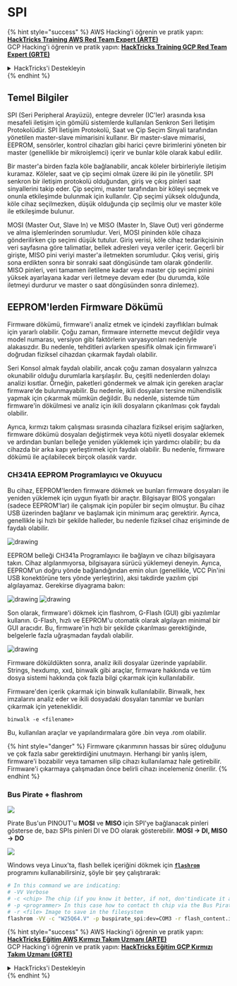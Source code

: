 # SPI

{% hint style="success" %}
AWS Hacking'i öğrenin ve pratik yapın:<img src="/.gitbook/assets/arte.png" alt="" data-size="line">[**HackTricks Training AWS Red Team Expert (ARTE)**](https://training.hacktricks.xyz/courses/arte)<img src="/.gitbook/assets/arte.png" alt="" data-size="line">\
GCP Hacking'i öğrenin ve pratik yapın: <img src="/.gitbook/assets/grte.png" alt="" data-size="line">[**HackTricks Training GCP Red Team Expert (GRTE)**<img src="/.gitbook/assets/grte.png" alt="" data-size="line">](https://training.hacktricks.xyz/courses/grte)

<details>

<summary>HackTricks'i Destekleyin</summary>

* [**abonelik planlarını**](https://github.com/sponsors/carlospolop) kontrol edin!
* **Bize katılın** 💬 [**Discord grubuna**](https://discord.gg/hRep4RUj7f) veya [**telegram grubuna**](https://t.me/peass) veya **bizi** **Twitter'da** 🐦 [**@hacktricks\_live**](https://twitter.com/hacktricks\_live)** takip edin.**
* **Hacking ipuçlarını paylaşmak için** [**HackTricks**](https://github.com/carlospolop/hacktricks) ve [**HackTricks Cloud**](https://github.com/carlospolop/hacktricks-cloud) github reposuna PR gönderin.

</details>
{% endhint %}

## Temel Bilgiler

SPI (Seri Peripheral Arayüzü), entegre devreler (IC'ler) arasında kısa mesafeli iletişim için gömülü sistemlerde kullanılan Senkron Seri İletişim Protokolüdür. SPI İletişim Protokolü, Saat ve Çip Seçim Sinyali tarafından yönetilen master-slave mimarisini kullanır. Bir master-slave mimarisi, EEPROM, sensörler, kontrol cihazları gibi harici çevre birimlerini yöneten bir master (genellikle bir mikroişlemci) içerir ve bunlar köle olarak kabul edilir.

Bir master'a birden fazla köle bağlanabilir, ancak köleler birbirleriyle iletişim kuramaz. Köleler, saat ve çip seçimi olmak üzere iki pin ile yönetilir. SPI senkron bir iletişim protokolü olduğundan, giriş ve çıkış pinleri saat sinyallerini takip eder. Çip seçimi, master tarafından bir köleyi seçmek ve onunla etkileşimde bulunmak için kullanılır. Çip seçimi yüksek olduğunda, köle cihaz seçilmezken, düşük olduğunda çip seçilmiş olur ve master köle ile etkileşimde bulunur.

MOSI (Master Out, Slave In) ve MISO (Master In, Slave Out) veri gönderme ve alma işlemlerinden sorumludur. Veri, MOSI pininden köle cihaza gönderilirken çip seçimi düşük tutulur. Giriş verisi, köle cihaz tedarikçisinin veri sayfasına göre talimatlar, bellek adresleri veya veriler içerir. Geçerli bir girişte, MISO pini veriyi master'a iletmekten sorumludur. Çıkış verisi, giriş sona erdikten sonra bir sonraki saat döngüsünde tam olarak gönderilir. MISO pinleri, veri tamamen iletilene kadar veya master çip seçimi pinini yüksek ayarlayana kadar veri iletmeye devam eder (bu durumda, köle iletmeyi durdurur ve master o saat döngüsünden sonra dinlemez).

## EEPROM'lerden Firmware Dökümü

Firmware dökümü, firmware'i analiz etmek ve içindeki zayıflıkları bulmak için yararlı olabilir. Çoğu zaman, firmware internette mevcut değildir veya model numarası, versiyon gibi faktörlerin varyasyonları nedeniyle alakasızdır. Bu nedenle, tehditleri avlarken spesifik olmak için firmware'i doğrudan fiziksel cihazdan çıkarmak faydalı olabilir.

Seri Konsol almak faydalı olabilir, ancak çoğu zaman dosyaların yalnızca okunabilir olduğu durumlarla karşılaşılır. Bu, çeşitli nedenlerden dolayı analizi kısıtlar. Örneğin, paketleri göndermek ve almak için gereken araçlar firmware'de bulunmayabilir. Bu nedenle, ikili dosyaları tersine mühendislik yapmak için çıkarmak mümkün değildir. Bu nedenle, sistemde tüm firmware'in dökülmesi ve analiz için ikili dosyaların çıkarılması çok faydalı olabilir.

Ayrıca, kırmızı takım çalışması sırasında cihazlara fiziksel erişim sağlarken, firmware dökümü dosyaları değiştirmek veya kötü niyetli dosyalar eklemek ve ardından bunları belleğe yeniden yüklemek için yardımcı olabilir; bu da cihazda bir arka kapı yerleştirmek için faydalı olabilir. Bu nedenle, firmware dökümü ile açılabilecek birçok olasılık vardır.

### CH341A EEPROM Programlayıcı ve Okuyucu

Bu cihaz, EEPROM'lerden firmware dökmek ve bunları firmware dosyaları ile yeniden yüklemek için uygun fiyatlı bir araçtır. Bilgisayar BIOS yongaları (sadece EEPROM'lar) ile çalışmak için popüler bir seçim olmuştur. Bu cihaz USB üzerinden bağlanır ve başlamak için minimum araç gerektirir. Ayrıca, genellikle işi hızlı bir şekilde halleder, bu nedenle fiziksel cihaz erişiminde de faydalı olabilir.

![drawing](../../.gitbook/assets/board\_image\_ch341a.jpg)

EEPROM belleği CH341a Programlayıcı ile bağlayın ve cihazı bilgisayara takın. Cihaz algılanmıyorsa, bilgisayara sürücü yüklemeyi deneyin. Ayrıca, EEPROM'un doğru yönde bağlandığından emin olun (genellikle, VCC Pin'ini USB konektörüne ters yönde yerleştirin), aksi takdirde yazılım çipi algılayamaz. Gerekirse diyagrama bakın:

![drawing](../../.gitbook/assets/connect\_wires\_ch341a.jpg) ![drawing](../../.gitbook/assets/eeprom\_plugged\_ch341a.jpg)

Son olarak, firmware'i dökmek için flashrom, G-Flash (GUI) gibi yazılımlar kullanın. G-Flash, hızlı ve EEPROM'u otomatik olarak algılayan minimal bir GUI aracıdır. Bu, firmware'in hızlı bir şekilde çıkarılması gerektiğinde, belgelerle fazla uğraşmadan faydalı olabilir.

![drawing](../../.gitbook/assets/connected\_status\_ch341a.jpg)

Firmware döküldükten sonra, analiz ikili dosyalar üzerinde yapılabilir. Strings, hexdump, xxd, binwalk gibi araçlar, firmware hakkında ve tüm dosya sistemi hakkında çok fazla bilgi çıkarmak için kullanılabilir.

Firmware'den içerik çıkarmak için binwalk kullanılabilir. Binwalk, hex imzalarını analiz eder ve ikili dosyadaki dosyaları tanımlar ve bunları çıkarmak için yeteneklidir.
```
binwalk -e <filename>
```
Bu, kullanılan araçlar ve yapılandırmalara göre .bin veya .rom olabilir.

{% hint style="danger" %}
Firmware çıkarımının hassas bir süreç olduğunu ve çok fazla sabır gerektirdiğini unutmayın. Herhangi bir yanlış işlem, firmware'i bozabilir veya tamamen silip cihazı kullanılamaz hale getirebilir. Firmware'i çıkarmaya çalışmadan önce belirli cihazı incelemeniz önerilir.
{% endhint %}

### Bus Pirate + flashrom

![](<../../.gitbook/assets/image (910).png>)

Pirate Bus'un PINOUT'u **MOSI** ve **MISO** için SPI'ye bağlanacak pinleri gösterse de, bazı SPIs pinleri DI ve DO olarak gösterebilir. **MOSI -> DI, MISO -> DO**

![](<../../.gitbook/assets/image (360).png>)

Windows veya Linux'ta, flash bellek içeriğini dökmek için [**`flashrom`**](https://www.flashrom.org/Flashrom) programını kullanabilirsiniz, şöyle bir şey çalıştırarak:
```bash
# In this command we are indicating:
# -VV Verbose
# -c <chip> The chip (if you know it better, if not, don'tindicate it and the program might be able to find it)
# -p <programmer> In this case how to contact th chip via the Bus Pirate
# -r <file> Image to save in the filesystem
flashrom -VV -c "W25Q64.V" -p buspirate_spi:dev=COM3 -r flash_content.img
```
{% hint style="success" %}
AWS Hacking'i öğrenin ve pratik yapın:<img src="/.gitbook/assets/arte.png" alt="" data-size="line">[**HackTricks Eğitim AWS Kırmızı Takım Uzmanı (ARTE)**](https://training.hacktricks.xyz/courses/arte)<img src="/.gitbook/assets/arte.png" alt="" data-size="line">\
GCP Hacking'i öğrenin ve pratik yapın: <img src="/.gitbook/assets/grte.png" alt="" data-size="line">[**HackTricks Eğitim GCP Kırmızı Takım Uzmanı (GRTE)**<img src="/.gitbook/assets/grte.png" alt="" data-size="line">](https://training.hacktricks.xyz/courses/grte)

<details>

<summary>HackTricks'i Destekleyin</summary>

* [**abonelik planlarını**](https://github.com/sponsors/carlospolop) kontrol edin!
* **Bize katılın** 💬 [**Discord grubuna**](https://discord.gg/hRep4RUj7f) veya [**telegram grubuna**](https://t.me/peass) veya **bizi** **Twitter'da** 🐦 [**@hacktricks\_live**](https://twitter.com/hacktricks\_live)** takip edin.**
* **Hacking ipuçlarını paylaşmak için** [**HackTricks**](https://github.com/carlospolop/hacktricks) ve [**HackTricks Cloud**](https://github.com/carlospolop/hacktricks-cloud) github reposuna PR gönderin.

</details>
{% endhint %}

